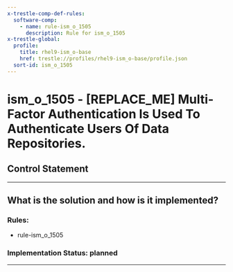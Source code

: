 ```yaml
---
x-trestle-comp-def-rules:
  software-comp:
    - name: rule-ism_o_1505
      description: Rule for ism_o_1505
x-trestle-global:
  profile:
    title: rhel9-ism_o-base
    href: trestle://profiles/rhel9-ism_o-base/profile.json
  sort-id: ism_o_1505
---
```


# ism_o_1505 - \[REPLACE_ME\] Multi-Factor Authentication Is Used To Authenticate Users Of Data Repositories.

## Control Statement

______________________________________________________________________

## What is the solution and how is it implemented?

<!-- For implementation status enter one of: implemented, partial, planned, alternative, not-applicable -->

<!-- Note that the list of rules under ### Rules: is read-only and changes will not be captured after assembly to JSON -->

<!-- Add control implementation description here for control: ism_o_1505 -->

### Rules:

  - rule-ism_o_1505

### Implementation Status: planned

______________________________________________________________________
